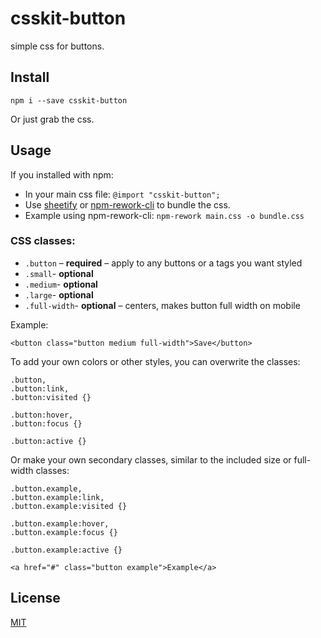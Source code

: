 # csskit-button

simple css for buttons.

## Install

```
npm i --save csskit-button
```

Or just grab the css.

## Usage

If you installed with npm:

- In your main css file: `@import "csskit-button";`
- Use [sheetify](http://npmjs.org/sheetify) or [npm-rework-cli](http://npmjs.org/npm-rework-cli) to bundle the css.
- Example using npm-rework-cli: `npm-rework main.css -o bundle.css`

### CSS classes:

- `.button` – **required** – apply to any buttons or a tags you want styled
- `.small`- **optional**
- `.medium`- **optional**
- `.large`- **optional**
- `.full-width`- **optional** – centers, makes button full width on mobile

Example:

```
<button class="button medium full-width">Save</button>
```

To add your own colors or other styles, you can overwrite the classes:

```
.button,
.button:link,
.button:visited {}

.button:hover,
.button:focus {}

.button:active {}
```

Or make your own secondary classes, similar to the included size or full-width classes:

```
.button.example,
.button.example:link,
.button.example:visited {}

.button.example:hover,
.button.example:focus {}

.button.example:active {}
```

```
<a href="#" class="button example">Example</a>
```

## License
[MIT](/LICENSE.md)